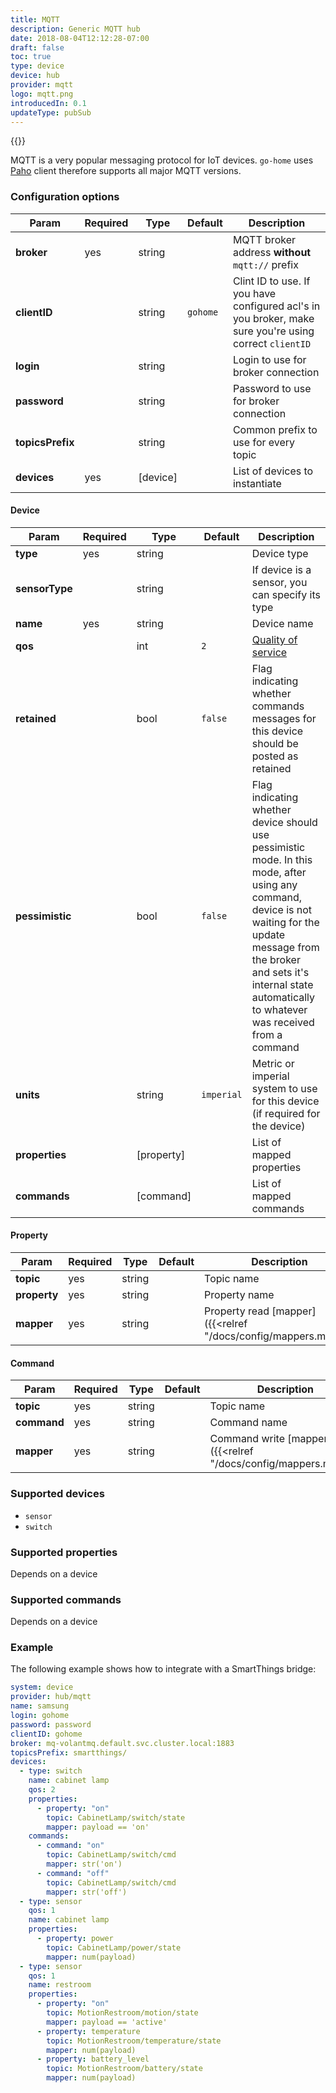 ```yaml
---
title: MQTT
description: Generic MQTT hub
date: 2018-08-04T12:12:28-07:00
draft: false
toc: true
type: device
device: hub
provider: mqtt
logo: mqtt.png
introducedIn: 0.1
updateType: pubSub
---
```

{{<device>}}

MQTT is a very popular messaging protocol for IoT devices. `go-home` uses
[Paho](https://github.com/eclipse/paho.mqtt.golang) client therefore
supports all major MQTT versions.

### Configuration options

| Param | Required | Type | Default | Description |
|-------|----------|------|---------|-------------|
| **broker** | yes | string || MQTT broker address **without** `mqtt://` prefix |
| **clientID** || string | `gohome` | Clint ID to use. If you have configured acl's in you broker, make sure you're using correct `clientID` |
| **login** || string || Login to use for broker connection |
| **password** || string || Password to use for broker connection |
| **topicsPrefix** || string || Common prefix to use for every topic |
| **devices** | yes | [device] || List of devices to instantiate |

#### Device

| Param | Required | Type | Default | Description |
|-------|----------|------|---------|-------------|
| **type** | yes | string || Device type |
| **sensorType** ||string || If device is a sensor, you can specify its type |
| **name** | yes | string || Device name |
| **qos** || int | `2` | [Quality of service](https://www.eclipse.org/paho/files/mqttdoc/MQTTClient/html/qos.html) |
| **retained** || bool | `false` | Flag indicating whether commands messages for this device should be posted as retained |
| **pessimistic** || bool | `false` | Flag indicating whether device should use pessimistic mode. In this mode, after using any command, device is not waiting for the update message from the broker and sets it's internal state automatically to whatever was received from a command |
| **units** || string | `imperial` | Metric or imperial system to use for this device (if required for the device) |
| **properties** || [property]|| List of mapped properties |
| **commands** || [command]|| List of mapped commands |

#### Property

| Param | Required | Type | Default | Description |
|-------|----------|------|---------|-------------|
| **topic** | yes | string || Topic name |
| **property** | yes | string || Property name |
| **mapper** | yes | string || Property read [mapper]({{<relref "/docs/config/mappers.md">}}) |

#### Command

| Param | Required | Type | Default | Description |
|-------|----------|------|---------|-------------|
| **topic** | yes | string || Topic name |
| **command** | yes | string || Command name |
| **mapper** | yes | string || Command write [mapper]({{<relref "/docs/config/mappers.md">}}) |

### Supported devices

* `sensor`
* `switch`

### Supported properties

Depends on a device

### Supported commands

Depends on a device

### Example

The following example shows how to integrate with a SmartThings bridge:

```yaml
system: device
provider: hub/mqtt
name: samsung
login: gohome
password: password
clientID: gohome
broker: mq-volantmq.default.svc.cluster.local:1883
topicsPrefix: smartthings/
devices:
  - type: switch
    name: cabinet lamp
    qos: 2
    properties:
      - property: "on"
        topic: CabinetLamp/switch/state
        mapper: payload == 'on'
    commands:
      - command: "on"
        topic: CabinetLamp/switch/cmd
        mapper: str('on')
      - command: "off"
        topic: CabinetLamp/switch/cmd
        mapper: str('off')
  - type: sensor
    qos: 1
    name: cabinet lamp
    properties:
      - property: power
        topic: CabinetLamp/power/state
        mapper: num(payload)
  - type: sensor
    qos: 1
    name: restroom
    properties:
      - property: "on"
        topic: MotionRestroom/motion/state
        mapper: payload == 'active'
      - property: temperature
        topic: MotionRestroom/temperature/state
        mapper: num(payload)
      - property: battery_level
        topic: MotionRestroom/battery/state
        mapper: num(payload)
```
